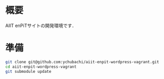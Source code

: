 # 概要
  AIIT enPiTサイトの開発環境です．

# 準備

```bash
git clone git@github.com:ychubachi/aiit-enpit-wordpress-vagrant.git
cd aiit-enpit-wordpress-vagrant
git submodule update
```
